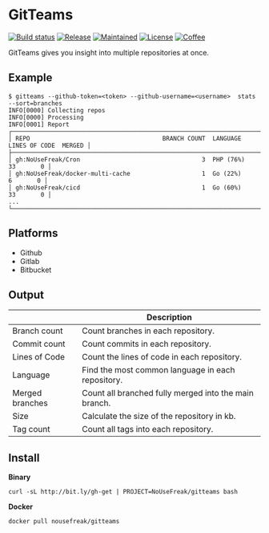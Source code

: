 # GitTeams

[![Build status](https://img.shields.io/travis/NoUseFreak/gitteams/master?style=flat-square)](https://travis-ci.org/NoUseFreak/gitteams)
[![Release](https://img.shields.io/github/v/release/NoUseFreak/gitteams?style=flat-square)](https://github.com/NoUseFreak/gitteams/releases)
[![Maintained](https://img.shields.io/maintenance/yes/2019?style=flat-square)](https://github.com/NoUseFreak/gitteams)
[![License](https://img.shields.io/github/license/NoUseFreak/gitteams?style=flat-square)](https://github.com/NoUseFreak/gitteams/blob/master/LICENSE)
[![Coffee](https://img.shields.io/badge/☕️-Buy%20me%20a%20coffee-blue?style=flat-square&color=blueviolet)](https://www.buymeacoffee.com/driesdepeuter)

GitTeams gives you insight into multiple repositories at once.

## Example

```
$ gitteams --github-token=<token> --github-username=<username>  stats --sort=branches 
INFO[0000] Collecting repos                             
INFO[0000] Processing                                   
INFO[0001] Report                                       
┌─────────────────────────────────────────────────────────────────────────────────────────────────┐
│ REPO                                     BRANCH COUNT  LANGUAGE           LINES OF CODE  MERGED │
├─────────────────────────────────────────────────────────────────────────────────────────────────┤
│ gh:NoUseFreak/Cron                                  3  PHP (76%)                     33       0 │
│ gh:NoUseFreak/docker-multi-cache                    1  Go (22%)                       6       0 │
│ gh:NoUseFreak/cicd                                  1  Go (60%)                      33       0 │
...
└─────────────────────────────────────────────────────────────────────────────────────────────────┘
```

## Platforms

 - Github
 - Gitlab
 - Bitbucket

## Output
|                 | Description                                           |
| --------------- | ----------------------------------------------------- |
| Branch count    | Count branches in each repository.                    |
| Commit count    | Count commits in each repository.                     |
| Lines of Code   | Count the lines of code in each repository.           |
| Language        | Find the most common language in each repository.     |
| Merged branches | Count all branched fully merged into the main branch. |
| Size            | Calculate the size of the repository in kb.           |
| Tag count       | Count all tags into each repository.                  |

## Install

__Binary__

```
curl -sL http://bit.ly/gh-get | PROJECT=NoUseFreak/gitteams bash
```

__Docker__

```
docker pull nousefreak/gitteams
```

